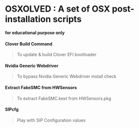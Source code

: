 # OSXOLVED : A set of OSX post-installation scripts
__for educational purpose only__

#### Clover Build Command

> To update & build Clover EFI bootloader

#### Nvidia Generic Webdriver

> To bypass Nvidia Generic Webdriver install check

#### Extract FakeSMC from HWSensors

> To extract FakeSMC.kext from HWSensors.pkg

#### SIPcfg

> Play with SIP <System Integrity Protection> Configuration values